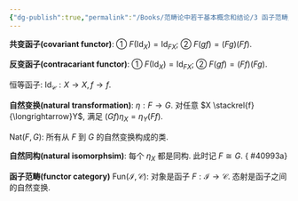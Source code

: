 ```yaml
---
{"dg-publish":true,"permalink":"/Books/范畴论中若干基本概念和结论/3 函子范畴/","dgPassFrontmatter":true,"created":"2024-07-06T09:51:15.800+08:00","updated":"2024-07-10T10:20:13.576+08:00"}
---
```


**共变函子(covariant functor)**: ① $F(\mathrm{Id}_{X})=\mathrm{Id}_{FX}$; ② $F(gf)=(Fg)(Ff)$.

**反变函子(contracariant functor)**: ① $F(\mathrm{Id}_{X})=\mathrm{Id}_{FX}$; ② $F(gf)=(Ff)(Fg)$.

恒等函子: $\mathrm{Id}_{\mathcal{C}}:X\rightarrow X,f\rightarrow f$.

**自然变换(natural transformation)**:  $\eta:F\rightarrow G$. 对任意 $X \stackrel{f}{\longrightarrow}Y$, 满足 $(Gf)\eta_{X}=\eta_{Y}(Ff)$.

$\mathrm{Nat}(F,G)$: 所有从 $F$ 到 $G$ 的自然变换构成的类.

**自然同构(natural isomorphsim)**: 每个 $\eta_{X}$ 都是同构. 此时记 $F\cong G$.
{ #40993a}


**函子范畴(functor category)** $\mathrm{Fun}(\mathcal{I,C})$: 对象是函子 $F:\mathcal{I}\rightarrow \mathcal{C}$. 态射是函子之间的自然变换.